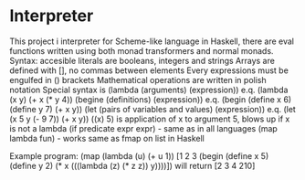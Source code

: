 # Interpreter
This project i interpreter for Scheme-like language in Haskell, there are eval functions written using both monad transformers and normal monads.
Syntax:
accesible literals are booleans, integers and strings
Arrays are defined with [], no commas between elements
Every expressions must be engulfed in () brackets
Mathematical operations are written in polish notation
Special syntax is
  (lambda (arguments) (expression)) e.q. (lambda (x y) (+ x (* y 4))
  (begine (definitions) (expression)) e.q. (begin (define x 6) (define y 7) (+ x y))
  (let (pairs of variables and values) (expression)) e.q. (let (x 5 y (- 9 7)) (+ x y))
  ((x) 5) is application of x to argument 5, blows up if x is not a lambda
  (if predicate expr expr) - same as in all languages
  (map lambda fun) - works same as fmap on list in Haskell
  


Example program:
(map (lambda (u) (+ u 1)) [1 2 3 (begin (define x 5) (define y 2) (* x (((lambda (z) (* z z)) y))))])
will return [2 3 4 210]
